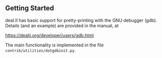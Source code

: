 Getting Started
---------------

deal.II has basic support for pretty-printing with the GNU debugger (gdb). Details (and an example) are provided in the manual, at

https://dealii.org/developer/users/gdb.html

The main functionality is implemented in the file `contrib/utilities/dotgdbinit.py`.
